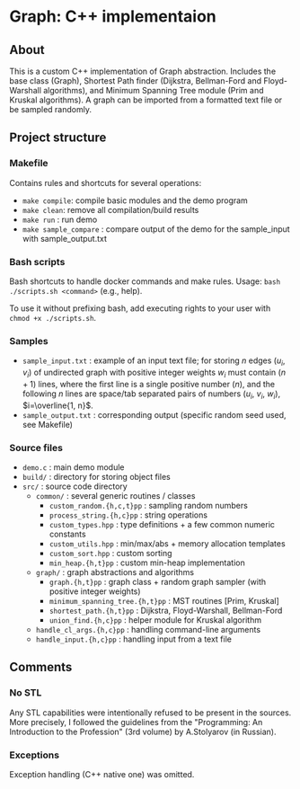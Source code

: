 # Graph: C++ implementaion

## About

This is a custom C++ implementation of Graph abstraction. Includes the base
class (Graph), Shortest Path finder (Dijkstra, Bellman-Ford and Floyd-Warshall algorithms),
and Minimum Spanning Tree module (Prim and Kruskal algorithms). A graph can be imported
from a formatted text file or be sampled randomly.

## Project structure

### Makefile

Contains rules and shortcuts for several operations:

- ```make compile```: compile basic modules and the demo program
- ```make clean```: remove all compilation/build results
- ```make run``` : run demo
- ```make sample_compare``` : compare output of the demo for the sample_input with sample_output.txt


### Bash scripts

Bash shortcuts to handle docker commands and make rules. Usage:
```bash ./scripts.sh <command>``` (e.g., help).

To use it without prefixing bash, add executing rights to your user with ```chmod +x ./scripts.sh```.

### Samples

- ```sample_input.txt``` : example of an input text file; for storing $n$ edges ($u_i$, $v_i$) of undirected graph with positive integer weights $w_i$ must contain ($n+1$) lines, where the first line is a single positive number ($n$), and the following $n$ lines are space/tab separated pairs of numbers ($u_i$, $v_i$, $w_i$), $i=\overline{1, n}$.
- ```sample_output.txt``` : corresponding output (specific random seed used, see Makefile)

### Source files

- ```demo.c``` : main demo module
- ```build/``` : directory for storing object files
- ```src/``` : source code directory
    - ```common/``` : several generic routines / classes
        - ```custom_random.{h,c,t}pp``` : sampling random numbers
        - ```process_string.{h,c}pp``` : string operations
        - ```custom_types.hpp``` : type definitions + a few common numeric constants
        - ```custom_utils.hpp``` : min/max/abs + memory allocation templates
        - ```custom_sort.hpp``` : custom sorting
        - ```min_heap.{h,t}pp``` : custom min-heap implementation
    - ```graph/``` : graph abstractions and algorithms
        - ```graph.{h,t}pp``` : graph class + random graph sampler (with positive integer weights)
        - ```minimum_spanning_tree.{h,t}pp``` : MST routines [Prim, Kruskal]
        - ```shortest_path.{h,t}pp``` : Dijkstra, Floyd-Warshall, Bellman-Ford
        - ```union_find.{h,c}pp``` : helper module for Kruskal algorithm
    - ```handle_cl_args.{h,c}pp``` : handling command-line arguments
    - ```handle_input.{h,c}pp``` : handling input from a text file
    
## Comments

### No STL

Any STL capabilities were intentionally refused to be present in the sources. More precisely, I followed the guidelines from the
"Programming: An Introduction to the Profession" (3rd volume) by A.Stolyarov (in Russian).

### Exceptions

Exception handling (C++ native one) was omitted.

